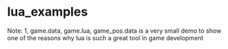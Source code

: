 # lua_examples
Note:
1, game.data, game.lua, game_pos.data is a very small demo to show one of the reasons why lua is such a great tool in game development
